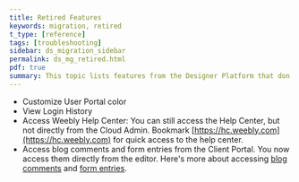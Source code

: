 ```yaml
---
title: Retired Features
keywords: migration, retired
t_type: [reference]
tags: [troubleshooting]
sidebar: ds_migration_sidebar
permalink: ds_mg_retired.html
pdf: true
summary: This topic lists features from the Designer Platform that don't exist in Cloud Admin.
---
```

* Customize User Portal color
* View Login History
* Access Weebly Help Center: You can still access the Help Center, but not directly from the Cloud Admin. Bookmark [https://hc.weebly.com](https://hc.weebly.com) for quick access to the help center.
* Access blog comments and form entries from the Client Portal. You now access them directly from the editor. Here's more about accessing [blog comments](ds_mg_sites.html#view-blog-comments) and [form entries](ds_mg_sites.html#view-form-entries).

